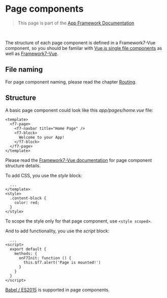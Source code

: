 # Page components

> This page is part of the [App Framework Documentation](../DOCUMENTATION.md)

<br />

The structure of each page component is defined in a Framework7-Vue component, so you should be familar with [Vue.js single file components](https://vuejs.org/v2/guide/single-file-components.html) as well as [Framework7-Vue](http://framework7.io/vue/).

## File naming

For page component naming, please read the chapter [Routing](routing.md).

## Structure

A basic page component could look like this *app/pages/home.vue* file:

```
<template>
  <f7-page>
    <f7-navbar title="Home Page" />
    <f7-block>
      Welcome to your App!
    </f7-block>
  </f7-page>
</template>
```

Please read the [Framework7-Vue documentation](http://framework7.io/vue/page.html) for page component structure details.

To add CSS, you use the *style* block:

```
  ...
</template>
<style>
  .content-block {
    color: red;
  }
</style>
```

To scope the style only for that page component, use `<style scoped>`.

And to add functionality, you use the *script* block:

```
  ...
<script>
  export default {
    methods: {
      onF7Init: function () {
        this.$f7.alert('Page is mounted!')        
      }
    }
  }
</script>
```

[Babel / ES2015](https://babeljs.io/learn-es2015/) is supported in page components.
